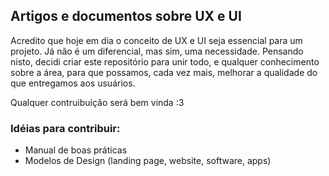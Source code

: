 ## Artigos e documentos sobre UX e UI

Acredito que hoje em dia o conceito de UX e UI seja essencial para um projeto. Já não é um diferencial, mas sim, uma necessidade. Pensando nisto, decidi criar este repositório para unir todo, e qualquer conhecimento sobre a área, para que possamos, cada vez mais, melhorar a qualidade do que entregamos aos usuários.

Qualquer contruibuição será bem vinda :3

### Idéias para contribuir:

* Manual de boas práticas
* Modelos de Design (landing page, website, software, apps)
